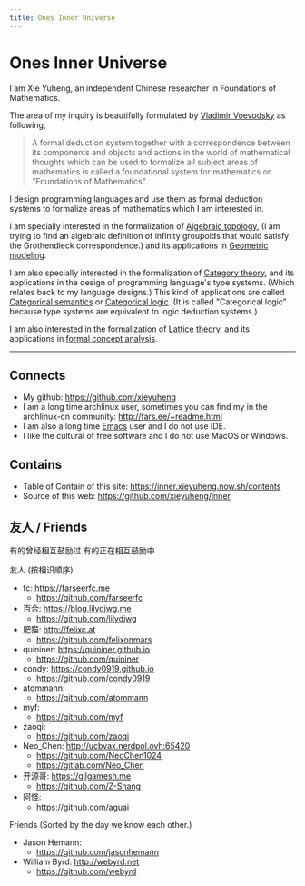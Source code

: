 ```yaml
---
title: Ones Inner Universe
---
```


# Ones Inner Universe

I am Xie Yuheng, an independent Chinese researcher in Foundations of Mathematics.

The area of my inquiry is beautifully formulated by [Vladimir Voevodsky](https://en.wikipedia.org/wiki/Vladimir_Voevodsky) as following,

> A formal deduction system together with a correspondence
> between its components and objects and actions in the world of mathematical thoughts
> which can be used to formalize all subject areas of mathematics
> is called a foundational system for mathematics or "Foundations of Mathematics".

I design programming languages
and use them as formal deduction systems
to formalize areas of mathematics which I am interested in.

I am specially interested in the formalization of [Algebraic topology](https://en.wikipedia.org/wiki/Algebraic_topology),
(I am trying to find an algebraic definition of infinity groupoids
that would satisfy the Grothendieck correspondence.)
and its applications in [Geometric modeling](https://en.wikipedia.org/wiki/Geometric_modeling).

I am also specially interested in the formalization of [Category theory](https://en.wikipedia.org/wiki/Category_theory),
and its applications in the design of programming language's type systems.
(Which relates back to my language designs.)
This kind of applications are called [Categorical semantics](https://ncatlab.org/nlab/show/categorical+semantics) or [Categorical logic](https://en.wikipedia.org/wiki/Categorical_logic).
(It is called "Categorical logic" because type systems are equivalent to logic deduction systems.)

I am also interested in the formalization of [Lattice theory](https://en.wikipedia.org/wiki/Lattice_(order)),
and its applications in [formal concept analysis](https://en.wikipedia.org/wiki/Formal_concept_analysis).

------

## Connects

- My github: https://github.com/xieyuheng
- I am a long time archlinux user,
  sometimes you can find my in the archlinux-cn community: http://fars.ee/~readme.html
- I am also a long time [Emacs](https://en.wikipedia.org/wiki/Emacs) user and I do not use IDE.
- I like the cultural of free software and I do not use MacOS or Windows.

## Contains

- Table of Contain of this site: https://inner.xieyuheng.now.sh/contents
- Source of this web: https://github.com/xieyuheng/inner

## 友人 / Friends

有的曾经相互鼓励过
有的正在相互鼓励中

友人 (按相识顺序)
- fc: https://farseerfc.me
  - https://github.com/farseerfc
- 百合: https://blog.lilydjwg.me
  - https://github.com/lilydjwg
- 肥猫: http://felixc.at
  - https://github.com/felixonmars
- quininer: https://quininer.github.io
  - https://github.com/quininer
- condy: https://condy0919.github.io
  - https://github.com/condy0919
- atommann:
  - https://github.com/atommann
- myf:
  - https://github.com/myf
- zaoqi:
  - https://github.com/zaoqi
- Neo_Chen: http://ucbvax.nerdpol.ovh:65420
  - https://github.com/NeoChen1024
  - https://gitlab.com/Neo_Chen
- 开源哥: https://gilgamesh.me
  - https://github.com/Z-Shang
- 阿怪:
  - https://github.com/aguai

Friends (Sorted by the day we know each other.)
- Jason Hemann:
  - https://github.com/jasonhemann
- William Byrd: http://webyrd.net
  - https://github.com/webyrd
